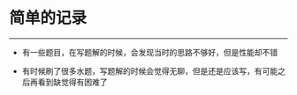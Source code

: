 # 简单的记录
----

* 有一些题目，在写题解的时候，会发现当时的思路不够好，但是性能却不错

* 有时候刷了很多水题，写题解的时候会觉得无聊，但是还是应该写，有可能之后再看到缺觉得有困难了

